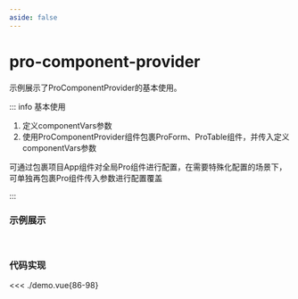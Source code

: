 ```yaml
---
aside: false
---
```


# pro-component-provider

示例展示了ProComponentProvider的基本使用。

<script setup>
import Demo from './demo.vue'
</script>

::: info 基本使用

1. 定义componentVars参数
2. 使用ProComponentProvider组件包裹ProForm、ProTable组件，并传入定义componentVars参数

可通过包裹项目App组件对全局Pro组件进行配置，在需要特殊化配置的场景下，可单独再包裹Pro组件传入参数进行配置覆盖

:::

### 示例展示

<br />
<Demo />

### 代码实现

<<< ./demo.vue{86-98}
